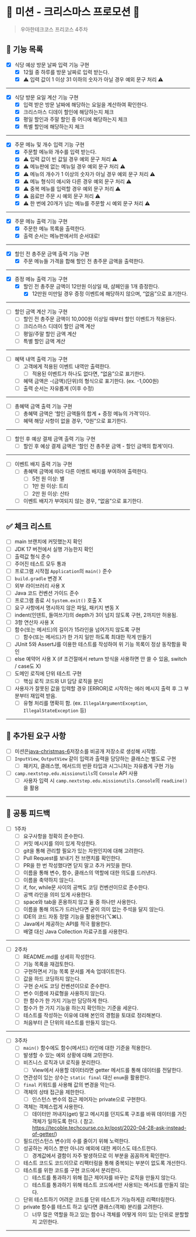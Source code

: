 # 🎄 미션 - 크리스마스 프로모션 🎄

> 우아한테크코스 프리코스 4주차

## 🚀 기능 목록

- [X] 식당 예상 방문 날짜 입력 기능 구현
    - [X] 12월 중 하루를 방문 날짜로 입력 받는다.
    - [X] ⚠️ 입력 값이 1 이상 31 이하의 숫자가 아닐 경우 예외 문구 처리 ⚠️

---

- [X] 식당 방문 요일 계산 기능 구현
    - [X] 입력 받은 방문 날짜에 해당하는 요일을 계산하여 확인한다.
    - [X] 크리스마스 디데이 할인에 해당하는지 체크
    - [X] 평일 할인과 주말 할인 중 어디에 해당하는지 체크
    - [X] 특별 할인에 해당하는지 체크

---

- [X] 주문 메뉴 및 개수 입력 기능 구현
    - [X] 주문할 메뉴와 개수를 입력 받는다.
    - [X] ⚠️ 입력 값이 빈 값일 경우 예외 문구 처리 ⚠️
    - [X] ⚠️ 메뉴판에 없는 메뉴일 경우 예외 문구 처리 ⚠️
    - [X] ⚠️ 메뉴의 개수가 1 이상의 숫자가 아닐 경우 예외 문구 처리 ⚠️
    - [X] ⚠️ 메뉴 형식이 예시와 다른 경우 예외 문구 처리 ⚠️
    - [X] ⚠️ 중복 메뉴를 입력할 경우 예외 문구 처리 ⚠️
    - [X] ⚠️ 음료만 주문 시 예외 문구 처리 ⚠️
    - [X] ⚠️ 한 번에 20개가 넘는 메뉴를 주문할 시 예외 문구 처리 ⚠️

---

- [X] 주문 메뉴 출력 기능 구현
    - [X] 주문한 메뉴 목록을 출력한다.
    - [X] 출력 순서는 메뉴판에서의 순서대로!

---

- [X] 할인 전 총주문 금액 출력 기능 구현
    - [X] 주문 메뉴들 가격을 합해 할인 전 총주문 금액을 출력한다.

---

- [X] 증정 메뉴 출력 기능 구현
    - [X] 할인 전 총주문 금액이 12만원 이상일 때, 샴페인을 1개 증정한다.
        - [X] 12만원 미만일 경우 증정 이벤트에 해당하지 않으며, “없음”으로 표기한다.

---

- [ ] 할인 금액 계산 기능 구현
    - [ ] 할인 전 총주문 금액이 10,000원 이상일 때부터 할인 이벤트가 적용된다.
    - [ ] 크리스마스 디데이 할인 금액 계산
    - [ ] 평일/주말 할인 금액 계산
    - [ ] 특별 할인 금액 계산

---

- [ ] 혜택 내역 출력 기능 구현
    - [ ] 고객에게 적용된 이벤트 내역만 출력한다.
        - [ ] 적용된 이벤트가 하나도 없다면, “없음”으로 표기한다.
    - [ ] 혜택 금액은 -(금액)(단위)의 형식으로 표기한다. (ex. -1,000원)
    - [ ] 출력 순서는 자유롭게 (이후 수정)

---

- [ ] 총혜택 금액 출력 기능 구현
    - [ ] 총혜택 금액은 ‘할인 금액들의 합계 + 증정 메뉴의 가격’이다.
    - [ ] 혜택 해당 사항이 없을 경우, “0원”으로 표기한다.

---

- [ ] 할인 후 예상 결제 금액 출력 기능 구현
    - [ ] 할인 후 예상 결제 금액은 ‘할인 전 총주문 금액 - 할인 금액의 합계’이다.

---

- [ ] 이벤트 배지 출력 기능 구현
    - [ ] 총혜택 금액에 따라 다른 이벤트 배지를 부여하여 출력한다.
        - [ ] 5천 원 이상: 별
        - [ ] 1만 원 이상: 트리
        - [ ] 2만 원 이상: 산타
    - [ ] 이벤트 배지가 부여되지 않는 경우, “없음”으로 표기한다.

---

## ✅ 체크 리스트

- [ ] main 브랜치에 커밋했는지 확인
- [ ] JDK 17 버전에서 실행 가능한지 확인
- [ ] 출력값 형식 준수
- [ ] 주어진 테스트 모두 통과
- [ ] 프로그램 시작점 `Application`의 `main()` 준수
- [ ] `build.gradle` 변경 X
- [ ] 외부 라이브러리 사용 X
- [ ] Java 코드 컨벤션 가이드 준수
- [ ] 프로그램 종료 시 `System.exit()` 호출 X
- [ ] 요구 사항에서 명시하지 않은 파일, 패키지 변동 X
- [ ] indent(인덴트, 들여쓰기)의 depth가 3이 넘지 않도록 구현, 2까지만 허용됨.
- [ ] 3항 연산자 사용 X
- [ ] 함수(또는 메서드)의 길이가 15라인을 넘어가지 않도록 구현
    - [ ] 함수(또는 메서드)가 한 가지 일만 하도록 최대한 작게 만들기
- [ ] JUnit 5와 AssertJ를 이용한 테스트를 작성하여 위 기능 목록이 정상 동작함을 확인
- [ ] else 예약어 사용 X (if 조건절에서 return 방식을 사용하면 안 쓸 수 있음, switch / case도 X)
- [ ] 도메인 로직에 단위 테스트 구현
    - [ ] 핵심 로직 코드와 UI 담당 로직을 분리
- [ ] 사용자가 잘못된 값을 입력할 경우 [ERROR]로 시작하는 에러 메시지 출력 후 그 부분부터 재입력 받음.
    - [ ] 유형 처리를 명확히 함. (ex. `IllegalArgumentException`, `IllegalStateException` 등)

---

## 🚨 추가된 요구 사항

- [ ] 미션은[java-christmas-6](https://github.com/woowacourse-precourse/java-christmas-6)저장소를 비공개 저장소로 생성해 시작함.
- [ ] `InputView`, `OutputView` 같이 입력과 출력을 담당하는 클래스는 별도로 구현
    - [ ] 패키지, 클래스명, 메서드의 반환 타입과 시그니처는 자유롭게 구현 가능
- [ ] `camp.nextstep.edu.missionutils`의 `Console` API 사용
    - [ ] 사용자 입력 시 `camp.nextstep.edu.missionutils.Console`의 `readLine()`을 활용

---

## 📮 공통 피드백

- [ ] 1주차
    - [ ] 요구사항을 정확히 준수한다.
    - [ ] 커밋 메시지를 의미 있게 작성한다.
    - [ ] git을 통해 관리할 필요가 있는 자원인지에 대해 고려한다.
    - [ ] Pull Request를 보내기 전 브랜치를 확인한다.
    - [ ] PR을 한 번 작성했다면 닫지 말고 추가 커밋을 한다.
    - [ ] 이름을 통해 변수, 함수, 클래스의 역할에 대한 의도를 드러낸다.
    - [ ] 이름을 축약하지 않는다.
    - [ ] if, for, while문 사이의 공백도 코딩 컨벤션이므로 준수한다.
    - [ ] 공백 라인을 의미 있게 사용한다.
    - [ ] space와 tab을 혼용하지 않고 둘 중 하나만 사용한다.
    - [ ] 이름을 통해 의도가 드러난다면 굳이 의미 없는 주석을 달지 않는다.
    - [ ] IDE의 코드 자동 정렬 기능을 활용한다(⌥⌘L).
    - [ ] Java에서 제공하는 API를 적극 활용한다.
    - [ ] 배열 대신 Java Collection 자료구조를 사용한다.

---

- [ ] 2주차
    - [ ] README.md를 상세히 작성한다.
    - [ ] 기능 목록을 재검토한다.
    - [ ] 구현하면서 기능 목록 문서를 계속 업데이트한다.
    - [ ] 값을 하드 코딩하지 않는다.
    - [ ] 구현 순서도 코딩 컨벤션이므로 준수한다.
    - [ ] 변수 이름에 자료형을 사용하지 않는다.
    - [ ] 한 함수가 한 가지 기능만 담당하게 한다.
    - [ ] 함수가 한 가지 기능을 하는지 확인하는 기준을 세운다.
    - [ ] 테스트를 작성하는 이유에 대해 본인의 경험을 토대로 정리해본다.
    - [ ] 처음부터 큰 단위의 테스트를 만들지 않는다.

---

- [ ] 3주차
    - [ ] `main()` 함수에도 함수(메서드) 라인에 대한 기준을 적용한다.
    - [ ] 발생할 수 있는 예외 상황에 대해 고민한다.
    - [ ] 비즈니스 로직과 UI 로직을 분리한다.
        - [ ] View에서 사용할 데이터라면 getter 메서드를 통해 데이터를 전달한다.
    - [ ] 연관성이 있는 상수는 `static final` 대신 `enum`을 활용한다.
    - [ ] `final` 키워드를 사용해 값의 변경을 막는다.
    - [ ] 객체의 상태 접근을 제한한다.
        - [ ] 인스턴스 변수의 접근 제어자는 private으로 구현한다.
    - [ ] 객체는 객체스럽게 사용한다.
        - [ ] 데이터만 꺼내지(get) 말고 메시지를 던지도록 구조를 바꿔 데이터를 가진 객체가 일하도록 한다. (
          참고. https://tecoble.techcourse.co.kr/post/2020-04-28-ask-instead-of-getter/)
    - [ ] 필드(인스턴스 변수)의 수를 줄이기 위해 노력한다.
    - [ ] 성공하는 케이스 뿐만 아니라 예외에 대한 케이스도 테스트한다.
        - [ ] 경계값에서 결함이 자주 발생하므로 이 부분을 꼼꼼하게 확인한다.
    - [ ] 테스트 코드도 코드이므로 리팩터링을 통해 중복되는 부분이 없도록 개선한다.
    - [ ] 테스트를 위한 코드를 구현 코드에서 분리한다.
        - [ ] 테스트를 통과하기 위해 접근 제어자를 바꾸는 로직을 만들지 않는다.
        - [ ] 테스트를 통과하기 위해 테스트 코드에서만 사용되는 메서드를 만들지 않는다.
    - [ ] 단위 테스트하기 어려운 코드를 단위 테스트가 가능하게끔 리팩터링한다.
    - [ ] private 함수를 테스트 하고 싶다면 클래스(객체) 분리를 고려한다.
        - [ ] 너무 많은 역할을 하고 있는 함수나 객체를 어떻게 의미 있는 단위로 분할할지 고민한다.

---